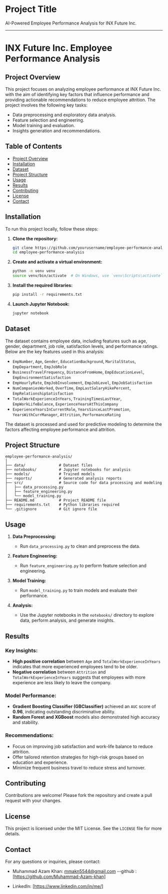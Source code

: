 
# Project Title

 AI-Powered Employee Performance Analysis for INX Future Inc.

---

# INX Future Inc. Employee Performance Analysis

## Project Overview

This project focuses on analyzing employee performance at INX Future Inc. with the aim of identifying key factors that influence performance and providing actionable recommendations to reduce employee attrition. The project involves the following key tasks:
- Data preprocessing and exploratory data analysis.
- Feature selection and engineering.
- Model training and evaluation.
- Insights generation and recommendations.

## Table of Contents
- [Project Overview](#project-overview)
- [Installation](#installation)
- [Dataset](#dataset)
- [Project Structure](#project-structure)
- [Usage](#usage)
- [Results](#results)
- [Contributing](#contributing)
- [License](#license)
- [Contact](#contact)

## Installation

To run this project locally, follow these steps:

1. **Clone the repository:**
   ```bash
   git clone https://github.com/yourusername/employee-performance-analysis.git
   cd employee-performance-analysis
   ```

2. **Create and activate a virtual environment:**
   ```bash
   python -m venv venv
   source venv/bin/activate  # On Windows, use `venv\Scripts\activate`
   ```

3. **Install the required libraries:**
   ```bash
   pip install -r requirements.txt
   ```

4. **Launch Jupyter Notebook:**
   ```bash
   jupyter notebook
   ```

## Dataset

The dataset contains employee data, including features such as age, gender, department, job role, satisfaction levels, and performance ratings. Below are the key features used in this analysis:

- `EmpNumber`, `Age`, `Gender`, `EducationBackground`, `MaritalStatus`, `EmpDepartment`, `EmpJobRole`
- `BusinessTravelFrequency`, `DistanceFromHome`, `EmpEducationLevel`, `EmpEnvironmentSatisfaction`
- `EmpHourlyRate`, `EmpJobInvolvement`, `EmpJobLevel`, `EmpJobSatisfaction`
- `NumCompaniesWorked`, `OverTime`, `EmpLastSalaryHikePercent`, `EmpRelationshipSatisfaction`
- `TotalWorkExperienceInYears`, `TrainingTimesLastYear`, `EmpWorkLifeBalance`, `ExperienceYearsAtThisCompany`
- `ExperienceYearsInCurrentRole`, `YearsSinceLastPromotion`, `YearsWithCurrManager`, `Attrition`, `PerformanceRating`

The dataset is processed and used for predictive modeling to determine the factors affecting employee performance and attrition.

## Project Structure

```plaintext
employee-performance-analysis/
│
├── data/               # Dataset files
├── notebooks/          # Jupyter notebooks for analysis
├── models/             # Trained models
├── reports/            # Generated analysis reports
├── src/                # Source code for data processing and modeling
│   ├── data_processing.py
│   ├── feature_engineering.py
│   └── model_training.py
├── README.md           # Project README file
├── requirements.txt    # Python libraries required
└── .gitignore          # Git ignore file
```

## Usage

1. **Data Preprocessing:**
   - Run `data_processing.py` to clean and preprocess the data.

2. **Feature Engineering:**
   - Run `feature_engineering.py` to perform feature selection and engineering.

3. **Model Training:**
   - Run `model_training.py` to train models and evaluate their performance.

4. **Analysis:**
   - Use the Jupyter notebooks in the `notebooks/` directory to explore data, perform analysis, and generate insights.

## Results

### Key Insights:
- **High positive correlation** between `Age` and `TotalWorkExperienceInYears` indicates that more experienced employees tend to be older.
- **Negative correlation** between `Attrition` and `TotalWorkExperienceInYears` suggests that employees with more experience are less likely to leave the company.

### Model Performance:
- **Gradient Boosting Classifier (GBClassifier)** achieved an `AUC` score of **0.96**, indicating outstanding discriminative ability.
- **Random Forest and XGBoost** models also demonstrated high accuracy and stability.

### Recommendations:
- Focus on improving job satisfaction and work-life balance to reduce attrition.
- Offer tailored retention strategies for high-risk groups based on education and experience.
- Minimize frequent business travel to reduce stress and turnover.

## Contributing

Contributions are welcome! Please fork the repository and create a pull request with your changes.

## License

This project is licensed under the MIT License. See the `LICENSE` file for more details.

## Contact

For any questions or inquiries, please contact:
- Muhammad Azam Khan: [mmakn5544@gmail.com](mailto:mmakn5544@gmail.com)
--github :[https://github.com/Muhammad-Azam-khan]

- LinkedIn: [https://www.linkedin.com/in/me/]


